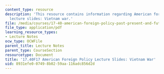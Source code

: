 ```yaml
---
content_type: resource
description: 'This resource contains information regarding American foreign policy
  lecture slides: Vietnam war.'
file: /media/courses/17-40-american-foreign-policy-past-present-and-future-fall-2017/8931efe007498b0259aa116adc856d2d_MIT17_40F17_VietnamWar.pdf
file_type: application/pdf
learning_resource_types:
- Lecture Notes
ocw_type: OCWFile
parent_title: Lecture Notes
parent_type: CourseSection
resourcetype: Document
title: '17.40F17 American Foreign Policy Lecture Slides: Vietnam War'
uid: 8931efe0-0749-8b02-59aa-116adc856d2d
---
```

